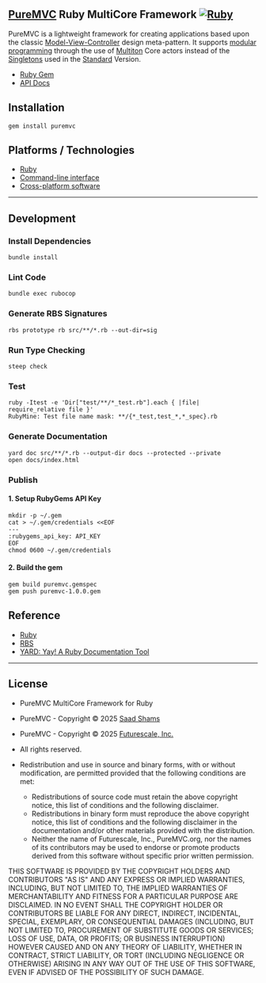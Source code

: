 ## [PureMVC](http://puremvc.github.com/) Ruby MultiCore Framework [![Ruby](https://github.com/PureMVC/puremvc-ruby-multicore-framework/actions/workflows/ruby.yml/badge.svg)](https://github.com/PureMVC/puremvc-ruby-multicore-framework/actions/workflows/ruby.yml)

PureMVC is a lightweight framework for creating applications based upon the classic [Model-View-Controller](http://en.wikipedia.org/wiki/Model-view-controller) design meta-pattern. It supports [modular programming](http://en.wikipedia.org/wiki/Modular_programming) through the use of [Multiton](http://en.wikipedia.org/wiki/Multiton) Core actors instead of the [Singletons](http://en.wikipedia.org/wiki/Singleton_pattern) used in the [Standard](https://github.com/PureMVC/puremvc-ruby-standard-framework/wiki) Version.

* [Ruby Gem](https://rubygems.org/gems/puremvc)
* [API Docs](https://puremvc.org/puremvc-ruby-multicore-framework/)

## Installation
```shell
gem install puremvc
```

## Platforms / Technologies
* [Ruby](https://en.wikipedia.org/wiki/Ruby_(programming_language))
* [Command-line interface](https://en.wikipedia.org/wiki/Command-line_interface)
* [Cross-platform software](https://en.wikipedia.org/wiki/Cross-platform_software)

---
## Development

### Install Dependencies
```shell
bundle install
```

### Lint Code
```shell
bundle exec rubocop
```

### Generate RBS Signatures
```shell
rbs prototype rb src/**/*.rb --out-dir=sig
```

### Run Type Checking
```shell
steep check
```

### Test
```shell
ruby -Itest -e 'Dir["test/**/*_test.rb"].each { |file| require_relative file }'
RubyMine: Test file name mask: **/{*_test,test_*,*_spec}.rb
```

### Generate Documentation
```shell
yard doc src/**/*.rb --output-dir docs --protected --private
open docs/index.html
```

### Publish
#### 1. Setup RubyGems API Key
```shell
mkdir -p ~/.gem
cat > ~/.gem/credentials <<EOF
---
:rubygems_api_key: API_KEY
EOF
chmod 0600 ~/.gem/credentials
```
#### 2. Build the gem
```shell
gem build puremvc.gemspec
gem push puremvc-1.0.0.gem
```

## Reference
* [Ruby](https://www.ruby-lang.org/en)
* [RBS](https://github.com/ruby/rbs)
* [YARD: Yay! A Ruby Documentation Tool](https://rubydoc.info/gems/yard)

---

## License
* PureMVC MultiCore Framework for Ruby 
* PureMVC - Copyright © 2025 [Saad Shams](https://www.linkedin.com/in/muizz/)
* PureMVC - Copyright © 2025 [Futurescale, Inc.](http://futurescale.com/)
* All rights reserved.

* Redistribution and use in source and binary forms, with or without modification, are permitted provided that the following conditions are met:

    * Redistributions of source code must retain the above copyright notice, this list of conditions and the following disclaimer.
    * Redistributions in binary form must reproduce the above copyright notice, this list of conditions and the following disclaimer in the documentation and/or other materials provided with the distribution.
    * Neither the name of Futurescale, Inc., PureMVC.org, nor the names of its contributors may be used to endorse or promote products derived from this software without specific prior written permission.

THIS SOFTWARE IS PROVIDED BY THE COPYRIGHT HOLDERS AND CONTRIBUTORS "AS IS" AND ANY EXPRESS OR IMPLIED WARRANTIES, INCLUDING, BUT NOT LIMITED TO, THE IMPLIED WARRANTIES OF MERCHANTABILITY AND FITNESS FOR A PARTICULAR PURPOSE ARE DISCLAIMED. IN NO EVENT SHALL THE COPYRIGHT HOLDER OR CONTRIBUTORS BE LIABLE FOR ANY DIRECT, INDIRECT, INCIDENTAL, SPECIAL, EXEMPLARY, OR CONSEQUENTIAL DAMAGES (INCLUDING, BUT NOT LIMITED TO, PROCUREMENT OF SUBSTITUTE GOODS OR SERVICES; LOSS OF USE, DATA, OR PROFITS; OR BUSINESS INTERRUPTION) HOWEVER CAUSED AND ON ANY THEORY OF LIABILITY, WHETHER IN CONTRACT, STRICT LIABILITY, OR TORT (INCLUDING NEGLIGENCE OR OTHERWISE) ARISING IN ANY WAY OUT OF THE USE OF THIS SOFTWARE, EVEN IF ADVISED OF THE POSSIBILITY OF SUCH DAMAGE.
